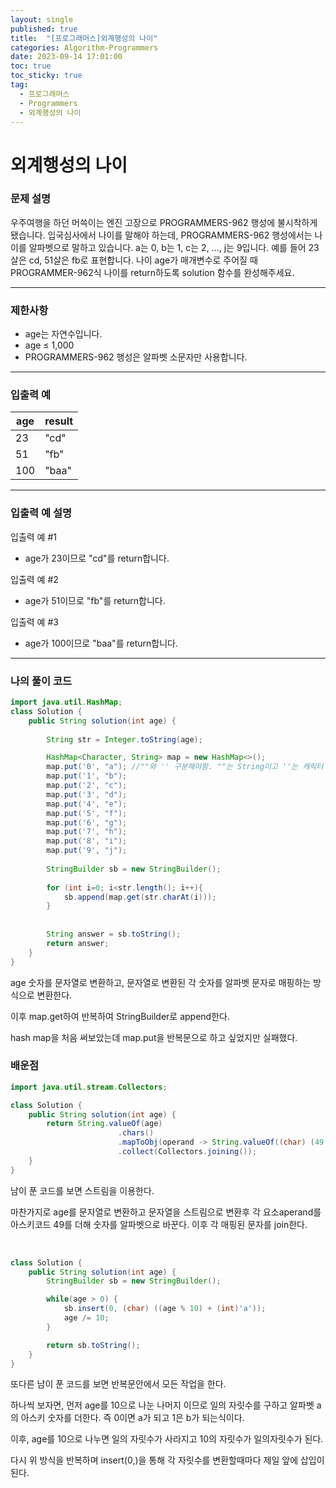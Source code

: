 ```yaml
---
layout: single
published: true
title:  "[프로그래머스]외계행성의 나이"
categories: Algorithm-Programmers
date: 2023-09-14 17:01:00
toc: true
toc_sticky: true
tag:   
  - 프로그래머스
  - Programmers
  - 외계행성의 나이
---
```


# 외계행성의 나이

### 문제 설명

우주여행을 하던 머쓱이는 엔진 고장으로 PROGRAMMERS-962 행성에 불시착하게 됐습니다. 입국심사에서 나이를 말해야 하는데, PROGRAMMERS-962 행성에서는 나이를 알파벳으로 말하고 있습니다. a는 0, b는 1, c는 2, ..., j는 9입니다. 예를 들어 23살은 cd, 51살은 fb로 표현합니다. 나이 age가 매개변수로 주어질 때 PROGRAMMER-962식 나이를 return하도록 solution 함수를 완성해주세요.

----------------

### 제한사항

* age는 자연수입니다.
* age ≤ 1,000
* PROGRAMMERS-962 행성은 알파벳 소문자만 사용합니다.


----------------

### 입출력 예

|age|	result|
|---|---|
|23	|"cd"|
|51	|"fb"|
|100	|"baa"|


  
----------------
### 입출력 예 설명

입출력 예 #1  

* age가 23이므로 "cd"를 return합니다.
  

입출력 예 #2  

* age가 51이므로 "fb"를 return합니다.
  

입출력 예 #3  

* age가 100이므로 "baa"를 return합니다.



----------------

### 나의 풀이 코드

```java
import java.util.HashMap;
class Solution {
    public String solution(int age) {
        
        String str = Integer.toString(age);

        HashMap<Character, String> map = new HashMap<>();
        map.put('0', "a"); //""와 '' 구분해야함. ""는 String이고 ''는 캐릭터
        map.put('1', "b");
        map.put('2', "c");
        map.put('3', "d");
        map.put('4', "e");
        map.put('5', "f");
        map.put('6', "g");
        map.put('7', "h");
        map.put('8', "i");
        map.put('9', "j");
        
        StringBuilder sb = new StringBuilder();
        
        for (int i=0; i<str.length(); i++){
            sb.append(map.get(str.charAt(i)));    
        }
        
        
        String answer = sb.toString();
        return answer;
    }
}


```
<p>
age 숫자를 문자열로 변환하고, 문자열로 변환된 각 숫자를 알파벳 문자로 매핑하는 방식으로 변환한다. 
</p>

<p>
이후 map.get하여 반복하여 StringBuilder로 append한다.
</p>


<p>
hash map을 처음 써보았는데 map.put을 반복문으로 하고 싶었지만 실패했다.  
</p>


### 배운점

```java
import java.util.stream.Collectors;

class Solution {
    public String solution(int age) {
        return String.valueOf(age)
                        .chars()
                        .mapToObj(operand -> String.valueOf((char) (49 + operand)))
                        .collect(Collectors.joining());
    }
}
```

<p>
남이 푼 코드를 보면 스트림을 이용한다.
</p>
<p>
마찬가지로 age를 문자열로 변환하고 문자열을 스트림으로 변환후 각 요소aperand를 아스키코드 49를 더해 숫자를 알파벳으로 바꾼다. 이후 각 매핑된 문자를 join한다.
</p>

<br>

```java
class Solution {
    public String solution(int age) {
        StringBuilder sb = new StringBuilder();

        while(age > 0) {
            sb.insert(0, (char) ((age % 10) + (int)'a'));
            age /= 10;
        }

        return sb.toString();
    }
}
```

<p>
또다른 남이 푼 코드를 보면 반복문안에서 모든 작업을 한다.
</p>
<p>
하나씩 보자면, 먼저 age를 10으로 나눈 나머지 이므로 일의 자릿수를 구하고 알파벳 a의 아스키 숫자를 더한다. 즉 0이면 a가 되고 1은 b가 되는식이다. 
</p>
<p>
이후, age를 10으로 나누면 일의 자릿수가 사라지고 10의 자릿수가 일의자릿수가 된다. 
</p>
<p>
다시 위 방식을 반복하며 insert(0,)을 통해 각 자릿수를 변환할때마다 제일 앞에 삽입이 된다.
</p>